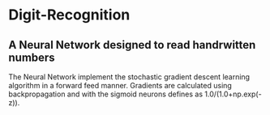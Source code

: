  # Digit-Recognition
 ## A Neural Network designed to read handrwitten numbers

The Neural Network implement the stochastic gradient descent learning algorithm in a forward feed manner. Gradients are 
calculated using backpropagation and with the sigmoid neurons defines as 1.0/(1.0+np.exp(-z)). 
